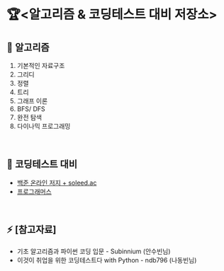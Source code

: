 # 🏆<알고리즘 & 코딩테스트 대비 저장소>

## 🌱 알고리즘
1. 기본적인 자료구조
2. 그리디 
3. 정렬
4. 트리
5. 그래프 이론
6. BFS/ DFS
7. 완전 탐색
8. 다이나믹 프로그래밍

<br>

## 🤔 코딩테스트 대비 
- [백준 온라인 저지 + soleed.ac](https://solved.ac/)
- [프로그래머스](https://school.programmers.co.kr/)<br>
<br>


## ⚡ [참고자료]

- 기초 알고리즘과 파이썬 코딩 입문 - Subinnium (안수빈님)
- 이것이 취업을 위한 코딩테스트다 with Python - ndb796 (나동빈님)
